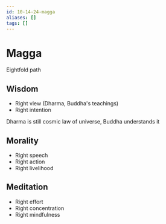 ```yaml
---
id: 10-14-24-magga
aliases: []
tags: []
---
```


# Magga
Eightfold path

## Wisdom
- Right view (Dharma, Buddha's teachings)
- Right intention

Dharma is still cosmic law of universe, Buddha understands it

## Morality
- Right speech
- Right action
- Right livelihood

## Meditation
- Right effort
- Right concentration
- Right mindfulness
